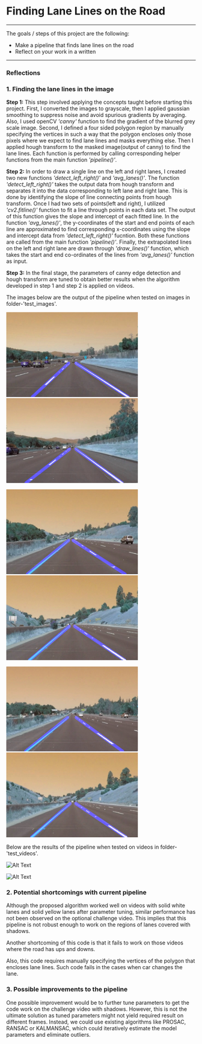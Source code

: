 # **Finding Lane Lines on the Road**

---
The goals / steps of this project are the following:
* Make a pipeline that finds lane lines on the road
* Reflect on your work in a written


[//]: # (Image References)

[image1]: ./solidWhiteCurve_output.jpg "solidWhiteCurve_output"
[image2]: ./solidWhiteRight_output.jpg "solidWhiteRight_output"
[image3]: ./solidYellowCurve_output.jpg "solidYellowCurve_output"
[image4]: ./solidYellowCurve2_output.jpg "solidYellowCurve2_output"
[image5]: ./solidYellowLeft_output.jpg "solidYellowLeft_output"
[image6]: ./whiteCarLaneSwitch_output.jpg "whiteCarLaneSwitch_output"
[image7]: ./solidWhiteRight.gif "solidWhiteRight"
[image8]: ./solidYellowLeft.gif "solidYellowLeft"

---

### Reflections

### 1. Finding the lane lines in the image
**Step 1:**
This step involved applying the concepts taught before starting this project. First, I converted the images to grayscale, then I applied gaussian smoothing to suppress noise and avoid spurious gradients by averaging. Also, I used openCV *'canny'* function to find the gradient of the blurred grey scale image. Second, I defined a four sided polygon region by manually specifying the vertices in such a way that the polygon encloses only those pixels where we expect to find lane lines and masks everything else. Then I applied hough transform to the masked image(output of canny) to find the lane lines. Each function is performed by calling corresponding helper functions from the main function *'pipeline()'*.

**Step 2:** In order to draw a single line on the left and right lanes, I created two new functions *'detect_left_right()'* and *'avg_lanes()'*. The function *'detect_left_right()'* takes the output data from hough transform and separates it into the data corresponding to left lane and right lane. This is done by identifying the slope of line connecting points from hough transform. Once I had two sets of points(left and right), I utilized *'cv2.fitline()'* function to fit a line through points in each data set. The output of this function gives the slope and intercept of each fitted line. In the function *'avg_lanes()'*, the y-coordinates of the start and end points of each line are approximated to find corresponding x-coordinates using the slope and intercept data from *'detect_left_right()'* fucntion.
Both these functions are called from the main function *'pipeline()'*. Finally, the extrapolated lines on the left and right lane are drawn through *'draw_lines()'* function, which takes the start and end co-ordinates of the lines from *'avg_lanes()'* function as input.

**Step 3:** In the final stage, the parameters of canny edge detection and hough transform are tuned to obtain better results when the algorithm developed in step 1 and step 2 is applied on videos.

The images below are the output of the pipeline when tested on images in folder-'test_images'.

<img src="./solidWhiteCurve_output.jpg" width="350" height="225"> <img src="./solidWhiteRight_output.jpg" width="350" height="225">

<img src="./solidYellowCurve_output.jpg" width="350" height="225"> <img src="./solidYellowCurve2_output.jpg" width="350" height="225">

<img src="./solidYellowLeft_output.jpg" width="350" height="225"> <img src="./whiteCarLaneSwitch_output.jpg" width="350" height="225">


Below are the results of the pipeline when tested on videos in folder- 'test_videos'.

![Alt Text](./solidWhiteRight.gif)

![Alt Text](./solidYellowLeft.gif)

### 2. Potential shortcomings with current pipeline

Although the proposed algorithm worked well on videos with solid white lanes and solid yellow lanes after parameter tuning, similar performance has not been observed on the optional challenge video. This implies that this pipeline is not robust enough to work on the regions of lanes covered with shadows.

Another shortcoming of this code is that it fails to work on those videos where the road has ups and downs.

Also, this code requires manually specifying the vertices of the polygon that encloses lane lines. Such code fails in the cases when car changes the lane.

### 3. Possible improvements to the pipeline

One possible improvement would be to further tune parameters to get the code work on the challenge video with shadows. However, this is not the ultimate solution as tuned parameters might not yield required result on different frames. Instead, we could use existing algorithms like PROSAC, RANSAC or KALMANSAC, which could iteratively estimate the model parameters and eliminate outliers.
